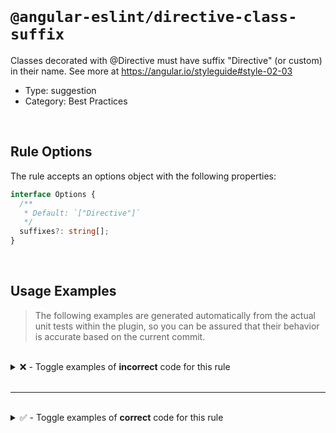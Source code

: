 <!--

  DO NOT EDIT.

  This markdown file was autogenerated using a mixture of the following files as the source of truth for its data:
  - ../../src/rules/directive-class-suffix.ts
  - ../../tests/rules/directive-class-suffix/cases.ts

  In order to update this file, it is therefore those files which need to be updated, as well as potentially the generator script:
  - ../../../../tools/scripts/generate-rule-docs.ts

-->

<br>

# `@angular-eslint/directive-class-suffix`

Classes decorated with @Directive must have suffix "Directive" (or custom) in their name. See more at https://angular.io/styleguide#style-02-03

- Type: suggestion
- Category: Best Practices

<br>

## Rule Options

The rule accepts an options object with the following properties:

```ts
interface Options {
  /**
   * Default: `["Directive"]`
   */
  suffixes?: string[];
}

```

<br>

## Usage Examples

> The following examples are generated automatically from the actual unit tests within the plugin, so you can be assured that their behavior is accurate based on the current commit.

<br>

<details>
<summary>❌ - Toggle examples of <strong>incorrect</strong> code for this rule</summary>

<br>

#### Default Config

```json
{
  "rules": {
    "@angular-eslint/directive-class-suffix": [
      "error"
    ]
  }
}
```

<br>

#### ❌ Invalid Code

```ts
@Directive({
  selector: 'sg-foo-bar'
})
class Test {}
      ~~~~
```

<br>

---

<br>

#### Default Config

```json
{
  "rules": {
    "@angular-eslint/directive-class-suffix": [
      "error"
    ]
  }
}
```

<br>

#### ❌ Invalid Code

```ts
@Directive({
  selector: 'sg-foo-bar'
})
class TestDirectivePage implements AsyncValidator {}
      ~~~~~~~~~~~~~~~~~
```

<br>

---

<br>

#### Custom Config

```json
{
  "rules": {
    "@angular-eslint/directive-class-suffix": [
      "error",
      [
        {
          "suffixes": [
            "Page"
          ]
        }
      ]
    ]
  }
}
```

<br>

#### ❌ Invalid Code

```ts
@Directive({
  selector: 'sgBarFoo'
})
class TestPageDirective {}
      ~~~~~~~~~~~~~~~~~
```

</details>

<br>

---

<br>

<details>
<summary>✅ - Toggle examples of <strong>correct</strong> code for this rule</summary>

<br>

#### Default Config

```json
{
  "rules": {
    "@angular-eslint/directive-class-suffix": [
      "error"
    ]
  }
}
```

<br>

#### ✅ Valid Code

```ts
@Directive({
  selector: 'sgBarFoo'
})
class TestDirective {}
```

<br>

---

<br>

#### Default Config

```json
{
  "rules": {
    "@angular-eslint/directive-class-suffix": [
      "error"
    ]
  }
}
```

<br>

#### ✅ Valid Code

```ts
@Directive({
  selector: 'sgBarFoo'
})
class TestValidator implements Validator {}
```

<br>

---

<br>

#### Default Config

```json
{
  "rules": {
    "@angular-eslint/directive-class-suffix": [
      "error"
    ]
  }
}
```

<br>

#### ✅ Valid Code

```ts
@Directive({
  selector: 'sgBarFoo'
})
class TestValidator implements AsyncValidator {}
```

<br>

---

<br>

#### Default Config

```json
{
  "rules": {
    "@angular-eslint/directive-class-suffix": [
      "error"
    ]
  }
}
```

<br>

#### ✅ Valid Code

```ts
@Directive
class Test {}
```

<br>

---

<br>

#### Default Config

```json
{
  "rules": {
    "@angular-eslint/directive-class-suffix": [
      "error"
    ]
  }
}
```

<br>

#### ✅ Valid Code

```ts
@Directive()
class Test {}
```

<br>

---

<br>

#### Default Config

```json
{
  "rules": {
    "@angular-eslint/directive-class-suffix": [
      "error"
    ]
  }
}
```

<br>

#### ✅ Valid Code

```ts
@Component({
  selector: 'sg-bar-foo'
})
class TestComponent {}
```

<br>

---

<br>

#### Default Config

```json
{
  "rules": {
    "@angular-eslint/directive-class-suffix": [
      "error"
    ]
  }
}
```

<br>

#### ✅ Valid Code

```ts
@Pipe({
  name: 'sgPipe'
})
class TestPipe {}
```

<br>

---

<br>

#### Default Config

```json
{
  "rules": {
    "@angular-eslint/directive-class-suffix": [
      "error"
    ]
  }
}
```

<br>

#### ✅ Valid Code

```ts
@Injectable()
class TestService {}
```

<br>

---

<br>

#### Default Config

```json
{
  "rules": {
    "@angular-eslint/directive-class-suffix": [
      "error"
    ]
  }
}
```

<br>

#### ✅ Valid Code

```ts
class TestEmpty {}
```

<br>

---

<br>

#### Custom Config

```json
{
  "rules": {
    "@angular-eslint/directive-class-suffix": [
      "error",
      [
        {
          "suffixes": [
            "Dir"
          ]
        }
      ]
    ]
  }
}
```

<br>

#### ✅ Valid Code

```ts
@Directive({
  selector: 'sgBarFoo'
})
class TestDir {}
```

<br>

---

<br>

#### Custom Config

```json
{
  "rules": {
    "@angular-eslint/directive-class-suffix": [
      "error",
      [
        {
          "suffixes": [
            "Page",
            "View"
          ]
        }
      ]
    ]
  }
}
```

<br>

#### ✅ Valid Code

```ts
@Directive({
  selector: 'sgBarFoo'
})
class TestPage {}
```

</details>

<br>

